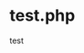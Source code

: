 test.php
========
test

<html>
<head>
<title>test php </title>
</head>
</body>
<?php
echo 'sava'
?>
</body>
</html>
